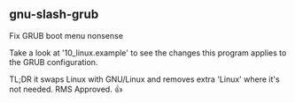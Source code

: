 ## gnu-slash-grub
Fix GRUB boot menu nonsense

Take a look at '10_linux.example' to see the changes this program applies to the GRUB configuration.

TL;DR it swaps Linux with GNU/Linux and removes extra 'Linux' where it's not needed. RMS Approved. :thumbsup:
